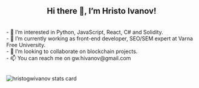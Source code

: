 <h2 align="center">Hi there 👋, I’m Hristo Ivanov!</h2><br>
- 👀 I’m interested in Python, JavaScript, React, C# and Solidity.<br>
- 🌱 I’m currently working as front-end developer, SEO/SEM expert at Varna Free University.<br>
- 💞️ I’m looking to collaborate on blockchain projects.<br>
- 📫 You can reach me on gw.hivanov@gmail.com<br><br>

<p>
<img align="center" src="https://github-readme-stats.vercel.app/api/top-langs?username=hristogwivanov&theme=default&title_color=000000&text_color=000000&bg_color=ffffff&hide_border=true&layout=compact" alt="hristogwivanov stats card" /></p>

<!--
**hristogwivanov/hristogwivanov** is a ✨ _special_ ✨ repository because its `README.md` (this file) appears on your GitHub profile.

Here are some ideas to get you started:

- 🔭 I’m currently working on ...
- 🌱 I’m currently learning ...
- 👯 I’m looking to collaborate on ...
- 🤔 I’m looking for help with ...
- 💬 Ask me about ...
- 📫 How to reach me: ...
- 😄 Pronouns: ...
- ⚡ Fun fact: ...
-->
